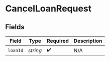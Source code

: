 # CancelLoanRequest


## Fields

| Field              | Type               | Required           | Description        |
| ------------------ | ------------------ | ------------------ | ------------------ |
| `loanId`           | *string*           | :heavy_check_mark: | N/A                |